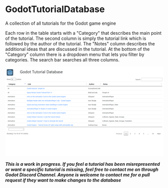 # GodotTutorialDatabase
A collection of all tutorials for the Godot game engine

Each row in the table starts with a "Category" that describes the main point of the tutorial. The second column is simply the tutorial link which is followed by the author of the tutorial. The "Notes" column describes the additional ideas that are discussed in the tutorial. At the bottom of the "Category" column there is a dropdown menu that lets you filter by categories. The search bar searches all three columns.

![alt text](GodotTutorialDatabase.png "Godot Tutorial Database")

***This is a work in progress. If you feel a tutorial has been misrepresented or want a specific tutorial is missing, feel free to contact me on through Godot Discord Channel. Anyone is welcome to contact me for a pull request if they want to make changes to the database***
